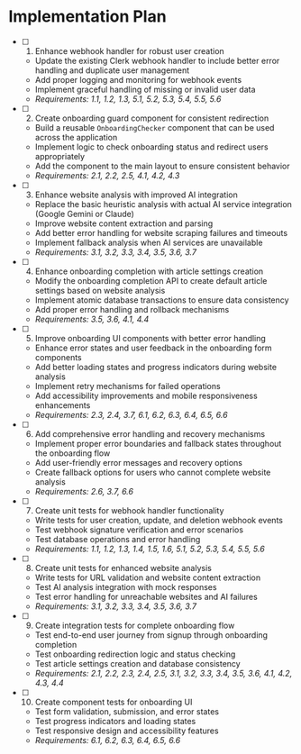 # Implementation Plan

- [ ] 1. Enhance webhook handler for robust user creation
  - Update the existing Clerk webhook handler to include better error handling and duplicate user management
  - Add proper logging and monitoring for webhook events
  - Implement graceful handling of missing or invalid user data
  - _Requirements: 1.1, 1.2, 1.3, 5.1, 5.2, 5.3, 5.4, 5.5, 5.6_

- [ ] 2. Create onboarding guard component for consistent redirection
  - Build a reusable `OnboardingChecker` component that can be used across the application
  - Implement logic to check onboarding status and redirect users appropriately
  - Add the component to the main layout to ensure consistent behavior
  - _Requirements: 2.1, 2.2, 2.5, 4.1, 4.2, 4.3_

- [ ] 3. Enhance website analysis with improved AI integration
  - Replace the basic heuristic analysis with actual AI service integration (Google Gemini or Claude)
  - Improve website content extraction and parsing
  - Add better error handling for website scraping failures and timeouts
  - Implement fallback analysis when AI services are unavailable
  - _Requirements: 3.1, 3.2, 3.3, 3.4, 3.5, 3.6, 3.7_

- [ ] 4. Enhance onboarding completion with article settings creation
  - Modify the onboarding completion API to create default article settings based on website analysis
  - Implement atomic database transactions to ensure data consistency
  - Add proper error handling and rollback mechanisms
  - _Requirements: 3.5, 3.6, 4.1, 4.4_

- [ ] 5. Improve onboarding UI components with better error handling
  - Enhance error states and user feedback in the onboarding form components
  - Add better loading states and progress indicators during website analysis
  - Implement retry mechanisms for failed operations
  - Add accessibility improvements and mobile responsiveness enhancements
  - _Requirements: 2.3, 2.4, 3.7, 6.1, 6.2, 6.3, 6.4, 6.5, 6.6_

- [ ] 6. Add comprehensive error handling and recovery mechanisms
  - Implement proper error boundaries and fallback states throughout the onboarding flow
  - Add user-friendly error messages and recovery options
  - Create fallback options for users who cannot complete website analysis
  - _Requirements: 2.6, 3.7, 6.6_

- [ ] 7. Create unit tests for webhook handler functionality
  - Write tests for user creation, update, and deletion webhook events
  - Test webhook signature verification and error scenarios
  - Test database operations and error handling
  - _Requirements: 1.1, 1.2, 1.3, 1.4, 1.5, 1.6, 5.1, 5.2, 5.3, 5.4, 5.5, 5.6_

- [ ] 8. Create unit tests for enhanced website analysis
  - Write tests for URL validation and website content extraction
  - Test AI analysis integration with mock responses
  - Test error handling for unreachable websites and AI failures
  - _Requirements: 3.1, 3.2, 3.3, 3.4, 3.5, 3.6, 3.7_

- [ ] 9. Create integration tests for complete onboarding flow
  - Test end-to-end user journey from signup through onboarding completion
  - Test onboarding redirection logic and status checking
  - Test article settings creation and database consistency
  - _Requirements: 2.1, 2.2, 2.3, 2.4, 2.5, 3.1, 3.2, 3.3, 3.4, 3.5, 3.6, 4.1, 4.2, 4.3, 4.4_

- [ ] 10. Create component tests for onboarding UI
  - Test form validation, submission, and error states
  - Test progress indicators and loading states
  - Test responsive design and accessibility features
  - _Requirements: 6.1, 6.2, 6.3, 6.4, 6.5, 6.6_
